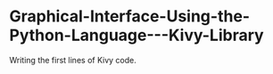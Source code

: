 # Graphical-Interface-Using-the-Python-Language---Kivy-Library
Writing the first lines of Kivy code.
